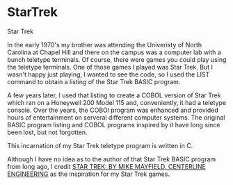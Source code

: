 # StarTrek
Star Trek

In the early 1970's my brother was attending the Univeristy of North Carolina at Chapel Hill and there on the campus was a computer lab with a bunch teletype terminals. Of course, there were games you could play using the teletype terminals. One of those games I played was Star Trek. But I wasn't happy just playing, I wanted to see the code, so I used the LIST command to obtain a listing of the Star Trek BASIC program. 

A few years later, I used that listing to create a COBOL version of Star Trek which ran on a Honeywell 200 Model 115 and, conveniently, it had a teletype console. Over the years, the COBOl program was enhanced and provided hours of entertainment on serveral different computer systems. The original BASIC program listing and COBOL programs inspired by it have long since been lost, but not forgotten.

This incarnation of my Star Trek teletype program is written in C.

Although I have no idea as to the author of that Star Trek BASIC program from long ago, I credit [STAR TREK: BY MIKE MAYFIELD, CENTERLINE ENGINEERING](https://simplesi.net/original-star-trek-game-mike-mayfield-1972-version/) as the inspiration for my Star Trek games.
